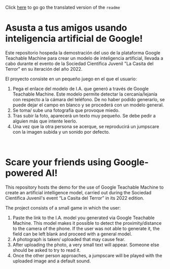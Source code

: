 Click [here](#en) to go go the translated version of the `readme`

# Asusta a tus amigos usando inteligencia artificial de Google!

Este repositorio hospeda la demostración del uso de la plataforma Google Teachable Machine para crear un modelo de inteligencia artificial, llevada a cabo durante el evento de la Sociedad Científica Juvenil "La Casita del Terror" en su iteración del año 2022.

El proyecto consiste en un pequeño juego en el que el usuario:

1. Pega el enlace del modelo de I.A. que generó a través de Google Teachable Machine. Este modelo permite detectar la cercanía/lejanía con respecto a la cámara del teléfono. De no haber podido generarlo, se puede dejar el campo en blanco y se procederá con un modelo general.
2. Se toma/ sube una fotografía que provoque miedo.
3. Tras subir la foto, aparecerá un texto muy pequeño. Se debe pedir a alguien más que intente leerlo.
4. Una vez que la otra persona se acerque, se reproducirá un jumpscare con la imagen subida y un sonido por defecto.

<!-- Documentation in English, to whomever outside our dissemination group may interest: -->
<br>

<h1 id="en"> Scare your friends using Google-powered AI! </h1>

This repository hosts the demo for the use of Google Teachable Machine to create an artificial intelligence model, carried out during the Sociedad Científica Juvenil's event “La Casita del Terror” in its 2022 edition.

The project consists of a small game in which the user:

1. Paste the link to the I.A. model you generated via Google Teachable Machine. This model makes it possible to detect the proximity/distance to the camera of the phone. If the user was not able to generate it, the field can be left blank and proceed with a general model.
2. A photograph is taken/ uploaded that may cause fear.
3. After uploading the photo, a very small text will appear. Someone else should be asked to try to read it.
4. Once the other person approaches, a jumpscare will be played with the uploaded image and a default sound.